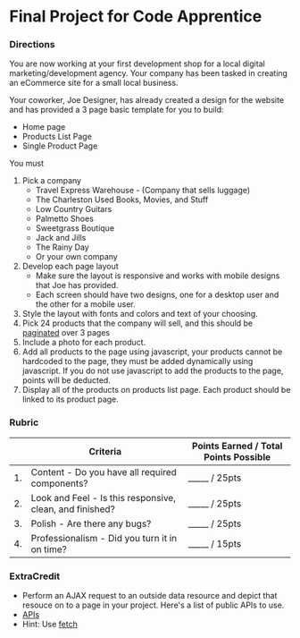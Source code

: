 # Final Project for Code Apprentice

### Directions
You are now working at your first development shop for a local digital marketing/development agency. Your company has been tasked in creating an eCommerce site for a small local business.

Your coworker, Joe Designer, has already created a design for the website and has provided a 3 page basic template for you to build:
- Home page
- Products List Page
- Single Product Page

You must
1. Pick a company
    - Travel Express Warehouse - (Company that sells luggage)
    - The Charleston Used Books, Movies, and Stuff
    - Low Country Guitars
    - Palmetto Shoes
    - Sweetgrass Boutique
    - Jack and Jills
    - The Rainy Day
    - Or your own company
2. Develop each page layout
    - Make sure the layout is responsive and works with mobile designs that Joe has provided.
    - Each screen should have two designs, one for a desktop user and the other for a mobile user.
3. Style the layout with fonts and colors and text of your choosing.
4. Pick 24 products that the company will sell, and this should be [paginated](https://en.wikipedia.org/wiki/Pagination) over 3 pages
5. Include a photo for each product.
6. Add all products to the page using javascript, your products cannot be hardcoded to the page, they must be added dynamically using javascript. If you do not use javascript to add the products to the page, points will be deducted. 
7. Display all of the products on products list page. Each product should be linked to its product page.

### Rubric
|             | Criteria                | Points Earned / Total Points Possible          |
| ------------------ |---------------------|---------------|
| 1.                 |Content - Do you have all required components?              | _____  / 25pts        |
| 2.          | Look and Feel - Is this responsive, clean, and finished?              | _____ / 25pts|
| 3.              | Polish - Are there any bugs?              | _____ / 25pts        |
| 4.        | Professionalism - Did you turn it in on time?              | _____ / 15pts |



### ExtraCredit
- Perform an AJAX request to an outside data resource and depict that resouce on to a page in your project. Here's a list of public APIs to use.
- [APIs](https://github.com/toddmotto/public-apis)
- Hint: Use [fetch](https://developer.mozilla.org/en-US/docs/Web/API/Fetch_API)






